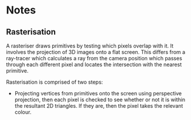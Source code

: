 # Notes

## Rasterisation

A rasteriser draws primitives by testing which pixels overlap with it. It involves the projection of 3D images onto a flat screen.
This differs from a ray-tracer which calculates a ray from the camera position which passes through each different pixel and locates the intersection with the nearest primitive.

Rasterisation is comprised of two steps:

* Projecting vertices from primitives onto the screen using perspective projection, then each pixel is checked to see whether or not it is within the resultant 2D triangles. If they are, then the pixel takes the relevant colour.
